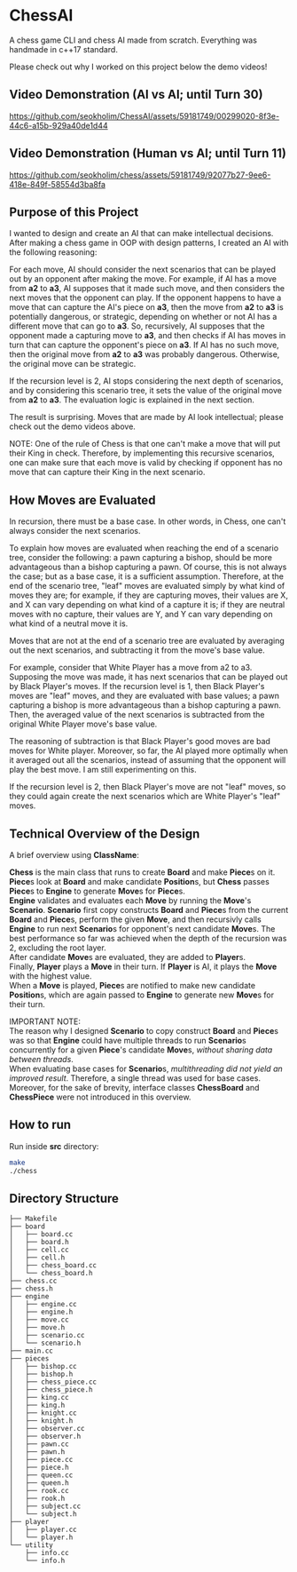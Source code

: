 # ChessAI

A chess game CLI and chess AI made from scratch. Everything was handmade in c++17 standard.    

Please check out why I worked on this project below the demo videos!

## Video Demonstration (AI vs AI; until Turn 30)
https://github.com/seokholim/ChessAI/assets/59181749/00299020-8f3e-44c6-a15b-929a40de1d44

## Video Demonstration (Human vs AI; until Turn 11)
https://github.com/seokholim/chess/assets/59181749/92077b27-9ee6-418e-849f-58554d3ba8fa


## Purpose of this Project
I wanted to design and create an AI that can make intellectual decisions.        
After making a chess game in OOP with design patterns, I created an AI with the following reasoning:  

For each move, AI should consider the next scenarios that can be played out by an opponent after making the move. For example, if AI has a move from **a2** to **a3**, AI supposes that it made such move, and then considers the next moves that the opponent can play. If the opponent happens to have a move that can capture the AI's piece on **a3**, then the move from **a2** to **a3** is potentially dangerous, or strategic, depending on whether or not AI has a different move that can go to **a3**. So, recursively, AI supposes that the opponent made a capturing move to **a3**, and then checks if AI has moves in turn that can capture the opponent's piece on **a3**. If AI has no such move, then the original move from **a2** to **a3** was probably dangerous. Otherwise, the original move can be strategic. 

If the recursion level is 2, AI stops considering the next depth of scenarios, and by considering this scenario tree, it sets the value of the original move from **a2** to **a3**. The evaluation logic is explained in the next section.   

The result is surprising. Moves that are made by AI look intellectual; please check out the demo videos above.  

NOTE: One of the rule of Chess is that one can't make a move that will put their King in check. Therefore, by implementing this recursive scenarios, one can make sure that each move is valid by checking if opponent has no move that can capture their King in the next scenario.    

## How Moves are Evaluated
In recursion, there must be a base case. In other words, in Chess, one can't always consider the next scenarios.       

To explain how moves are evaluated when reaching the end of a scenario tree, consider the following: a pawn capturing a bishop, should be more advantageous than a bishop capturing a pawn. Of course, this is not always the case; but as a base case, it is a sufficient assumption. Therefore, at the end of the scenario tree, "leaf" moves are evaluated simply by what kind of moves they are; for example, if they are capturing moves, their values are X, and X can vary depending on what kind of a capture it is; if they are neutral moves with no capture, their values are Y, and Y can vary depending on what kind of a neutral move it is.    

Moves that are not at the end of a scenario tree are evaluated by averaging out the next scenarios, and subtracting it from the move's base value.     

For example, consider that White Player has a move from a2 to a3. Supposing the move was made, it has next scenarios that can be played out by Black Player's moves. If the recursion level is 1, then Black Player's moves are "leaf" moves, and they are evaluated with base values; a pawn capturing a bishop is more advantageous than a bishop capturing a pawn. Then, the averaged value of the next scenarios is subtracted from the original White Player move's base value. 

The reasoning of subtraction is that Black Player's good moves are bad moves for White player. Moreover, so far, the AI played more optimally when it averaged out all the scenarios, instead of assuming that the opponent will play the best move. I am still experimenting on this.   

If the recursion level is 2, then Black Player's move are not "leaf" moves, so they could again create the next scenarios which are White Player's "leaf" moves.   

## Technical Overview of the Design

A brief overview using **ClassName**:   

**Chess** is the main class that runs to create **Board** and make **Piece**s on it.        
**Piece**s look at **Board** and make candidate **Position**s, but **Chess** passes **Piece**s to **Engine** to generate **Move**s for **Piece**s.     
**Engine** validates and evaluates each **Move** by running the **Move**'s **Scenario**. **Scenario** first copy constructs **Board** and **Piece**s from the current **Board** and **Piece**s, perform the given **Move**, and then recursivly calls **Engine** to run next **Scenario**s for opponent's next candidate **Move**s. The best performance so far was achieved when the depth of the recursion was 2, excluding the root layer.                 
After candidate **Move**s are evaluated, they are added to **Player**s.      
Finally, **Player** plays a **Move** in their turn. If **Player** is AI, it plays the **Move** with the highest value.  
When a **Move** is played, **Piece**s are notified to make new candidate **Position**s, which are again passed to **Engine** to generate new **Move**s for their turn.     

IMPORTANT NOTE:     
The reason why I designed **Scenario** to copy construct **Board** and **Piece**s was so that **Engine** could have multiple threads to run **Scenario**s concurrently for a given **Piece**'s candidate **Move**s, *without sharing data between threads*.    
When evaluating base cases for **Scenario**s, *multithreading did not yield an improved result*. Therefore, a single thread was used for base cases.    
Moreover, for the sake of brevity, interface classes **ChessBoard** and **ChessPiece** were not introduced in this overview.   

## How to run

Run inside **src** directory:

```bash
make
./chess
```  

## Directory Structure  

```
├── Makefile
├── board
│   ├── board.cc
│   ├── board.h
│   ├── cell.cc
│   ├── cell.h
│   ├── chess_board.cc
│   └── chess_board.h
├── chess.cc
├── chess.h
├── engine
│   ├── engine.cc
│   ├── engine.h
│   ├── move.cc
│   ├── move.h
│   ├── scenario.cc
│   └── scenario.h
├── main.cc
├── pieces
│   ├── bishop.cc
│   ├── bishop.h
│   ├── chess_piece.cc
│   ├── chess_piece.h
│   ├── king.cc
│   ├── king.h
│   ├── knight.cc
│   ├── knight.h
│   ├── observer.cc
│   ├── observer.h
│   ├── pawn.cc
│   ├── pawn.h
│   ├── piece.cc
│   ├── piece.h
│   ├── queen.cc
│   ├── queen.h
│   ├── rook.cc
│   ├── rook.h
│   ├── subject.cc
│   └── subject.h
├── player
│   ├── player.cc
│   └── player.h
└── utility
    ├── info.cc
    └── info.h
```
